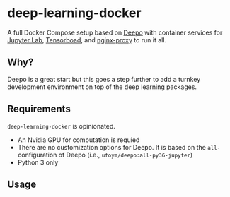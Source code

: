 # deep-learning-docker

A full Docker Compose setup based on [Deepo](https://github.com/ufoym/deepo) with container services for [Jupyter Lab](https://github.com/jupyterlab/jupyterlab), [Tensorboad](https://github.com/tensorflow/tensorboard), and [nginx-proxy](https://github.com/jwilder/nginx-proxy) to run it all.

## Why?

Deepo is a great start but this goes a step further to add a turnkey development environment on top of the deep learning packages.

## Requirements

`deep-learning-docker` is opinionated.

* An Nvidia GPU for computation is requied
* There are no customization options for Deepo. It is based on the `all-` configuration of Deepo (i.e., `ufoym/deepo:all-py36-jupyter`)
* Python 3 only

## Usage


